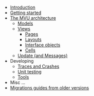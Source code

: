 * [Introduction](introduction.md)
* [Getting started](getting-started.md)
* [The MVU architecture](mvu.md)
    * [Models](models.md)
    * [Views](views.md)
        * [Pages](views-pages.md)
        * [Layouts](views-layouts.md)
        * [Interface objects](views-interface-objects.md)
        * [Cells](views-cells.md)
    * [Update (and Messages)](update.md)
* Developing
    * [Traces and Crashes](logging.md)
    * [Unit testing](testing.md)
    * [Tools](tools.md)
* Misc ...
* [Migrations guides from older versions](migrations-guide.md)
